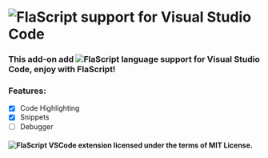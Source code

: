 # ![FlaScript](github.com/ferhatgec/flascript) support for Visual Studio Code

### This add-on add ![FlaScript](github.com/ferhatgec/flascript) language support for Visual Studio Code, enjoy with FlaScript!

### Features:
  * [x] Code Highlighting
  * [x] Snippets
  * [ ] Debugger

#### ![FlaScript](github.com/ferhatgec/flascript) VSCode extension licensed under the terms of MIT License.
